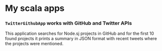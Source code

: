 # My scala apps

### `TwitterGithubApp` works with GitHub and Twitter APIs

This application searches for Node.sj projects in GitHub and for the first 10 found projects
it prints a summary in JSON format with recent tweets where the projects were mentioned.

